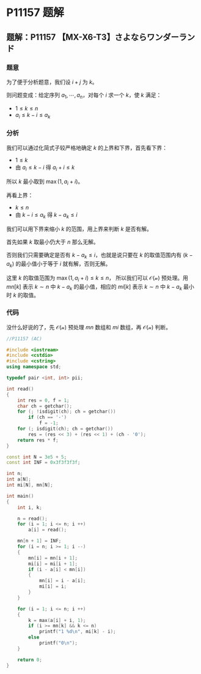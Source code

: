 # P11157 题解

## 题解：P11157 【MX-X6-T3】さよならワンダーランド

### 题意

为了便于分析题意，我们设 $i+j$ 为 $k$。

则问题变成：给定序列 $a_1,\cdots,a_n$，对每个 $i$ 求一个 $k$，使 $k$ 满足：

* $1 \leq k \leq n$
* $a_i \leq k-i \leq a_k$

### 分析

我们可以通过化简式子较严格地确定 $k$ 的上界和下界，首先看下界：

* $1 \leq k$
* 由 $a_i \leq k - i$ 得 $a_i+i \leq k$

所以 $k$ 最小取到 $\max(1,a_i+i)$。

再看上界：

* $k \leq n$
* 由 $k-i \leq a_k$ 得 $k-a_k \leq i$

我们可以用下界来缩小 $k$ 的范围，用上界来判断 $k$ 是否有解。

首先如果 $k$ 取最小仍大于 $n$ 那么无解。

否则我们只需要确定是否有 $k-a_k \leq i$，也就是说只要在 $k$ 的取值范围内有 $(k-a_k)$ 的最小值小于等于 $i$ 就有解，否则无解。

这里 $k$ 的取值范围为 $\max(1, a_i+i) \leq k \leq n$， 所以我们可以 $\mathcal{O(n)}$ 预处理。用 $mn[k]$ 表示 $k \sim n$ 中 $k-a_k$ 的最小值，相应的 $mi[k]$ 表示 $k \sim n$ 中 $k-a_k$ 最小时 $k$ 的取值。

### 代码

没什么好说的了，先 $\mathcal{O(n)}$ 预处理 $mn$ 数组和 $mi$ 数组，再 $\mathcal{O(n)}$ 判断。

```cpp
//P11157 (AC)

#include <iostream>
#include <cstdio>
#include <cstring>
using namespace std;

typedef pair <int, int> pii;

int read()
{
    int res = 0, f = 1;
    char ch = getchar();
    for (; !isdigit(ch); ch = getchar())
        if (ch == '-')
            f = -1;
    for (; isdigit(ch); ch = getchar())
        res = (res << 3) + (res << 1) + (ch - '0');
    return res * f;
}

const int N = 3e5 + 5;
const int INF = 0x3f3f3f3f;

int n;
int a[N];
int mi[N], mn[N];

int main()
{
    int i, k;

    n = read();
    for (i = 1; i <= n; i ++)
        a[i] = read();

    mn[n + 1] = INF;
    for (i = n; i >= 1; i --)
    {
        mn[i] = mn[i + 1];
        mi[i] = mi[i + 1];
        if (i - a[i] < mn[i])
        {
            mn[i] = i - a[i];
            mi[i] = i;
        }
    }

    for (i = 1; i <= n; i ++)
    {
        k = max(a[i] + i, 1);
        if (i >= mn[k] && k <= n)
            printf("1 %d\n", mi[k] - i);
        else
            printf("0\n");
    }

    return 0;
}
```